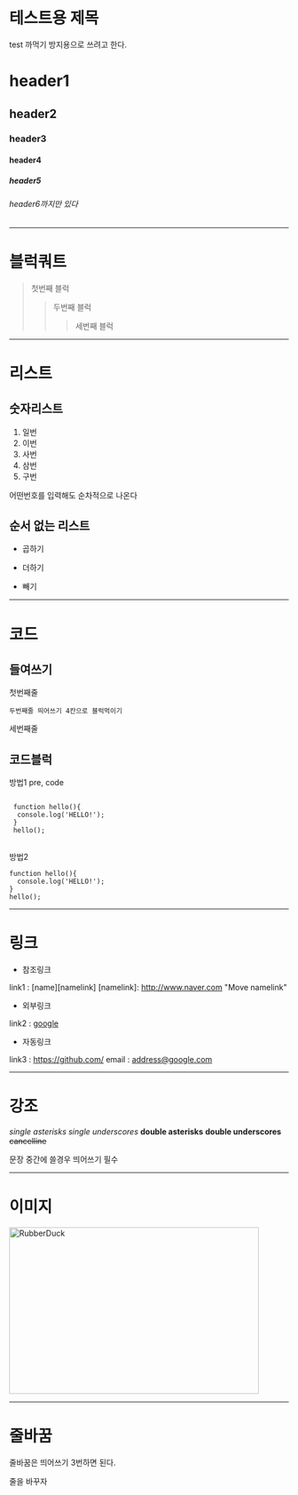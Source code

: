 # 테스트용 제목
test
까먹기 방지용으로 쓰려고 한다.

# header1
## header2
### header3
#### header4
##### header5
###### header6까지만 있다


-------------------------------------

# 블럭쿼트
> 첫번째 블럭
> > 두번째 블럭
> > > 세번째 블럭

-------------------------------------

# 리스트
## 숫자리스트
1. 일번
2. 이번
4. 사번
3. 삼번
9. 구번

어떤번호를 입력해도 순차적으로 나온다

## 순서 없는 리스트
* 곱하기
+ 더하기
- 빼기

-------------------------------------

# 코드

## 들여쓰기

첫번째줄

    두번째줄 띄어쓰기 4칸으로 블럭먹이기
  
세번째줄

## 코드블럭

방법1 pre, code

<pre>
<code>
 function hello(){
  console.log('HELLO!');
 }
 hello();
</code>
</pre>

방법2 

```
function hello(){
  console.log('HELLO!');
}
hello();
```

-------------------------------------

# 링크

- 참조링크

link1 : [name][namelink]
[namelink]: http://www.naver.com "Move namelink"

- 외부링크

link2 : [google](https://google.com, "google link")

- 자동링크

link3 : <https://github.com/>
email : <address@google.com>

------------------------------------

# 강조
*single asterisks*
_single underscores_
**double asterisks**
__double underscores__
~~cancelline~~

문장 중간에 쓸경우 띄어쓰기 필수

------------------------------------

# 이미지

<img src="" width="450px" height="300px" title="px(픽셀) 크기 설정" alt="RubberDuck"></img>

------------------------------------

# 줄바꿈

줄바꿈은 띄어쓰기 3번하면 된다.

줄을 바꾸자   
